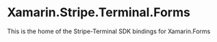 # Xamarin.Stripe.Terminal.Forms
This is the home of the Stripe-Terminal SDK bindings for Xamarin.Forms

